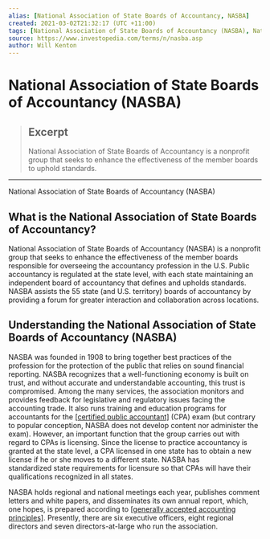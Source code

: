 ```yaml
---
alias: [National Association of State Boards of Accountancy, NASBA]
created: 2021-03-02T21:32:17 (UTC +11:00)
tags: [National Association of State Boards of Accountancy (NASBA), National Association of State Boards of Accountancy (NASBA)]
source: https://www.investopedia.com/terms/n/nasba.asp
author: Will Kenton
---
```


# National Association of State Boards of Accountancy (NASBA)

> ## Excerpt
> National Association of State Boards of Accountancy is a nonprofit group that seeks to enhance the effectiveness of the member boards to uphold standards.

---

National Association of State Boards of Accountancy (NASBA)
## What is the National Association of State Boards of Accountancy?

National Association of State Boards of Accountancy (NASBA) is a nonprofit group that seeks to enhance the effectiveness of the member boards responsible for overseeing the accountancy profession in the U.S. Public accountancy is regulated at the state level, with each state maintaining an independent board of accountancy that defines and upholds standards. NASBA assists the 55 state (and U.S. territory) boards of accountancy by providing a forum for greater interaction and collaboration across locations.

## Understanding the National Association of State Boards of Accountancy (NASBA)

NASBA was founded in 1908 to bring together best practices of the profession for the protection of the public that relies on sound financial reporting. NASBA recognizes that a well-functioning economy is built on trust, and without accurate and understandable accounting, this trust is compromised. Among the many services, the association monitors and provides feedback for legislative and regulatory issues facing the accounting trade. It also runs training and education programs for accountants for the [[certified public accountant]](https://www.investopedia.com/terms/c/cpa.asp) (CPA) exam (but contrary to popular conception, NASBA does not develop content nor administer the exam). However, an important function that the group carries out with regard to CPAs is licensing. Since the license to practice accountancy is granted at the state level, a CPA licensed in one state has to obtain a new license if he or she moves to a different state. NASBA has standardized state requirements for licensure so that CPAs will have their qualifications recognized in all states.

NASBA holds regional and national meetings each year, publishes comment letters and white papers, and disseminates its own annual report, which, one hopes, is prepared according to [[generally accepted accounting principles]](https://www.investopedia.com/terms/g/gaap.asp). Presently, there are six executive officers, eight regional directors and seven directors-at-large who run the association.
